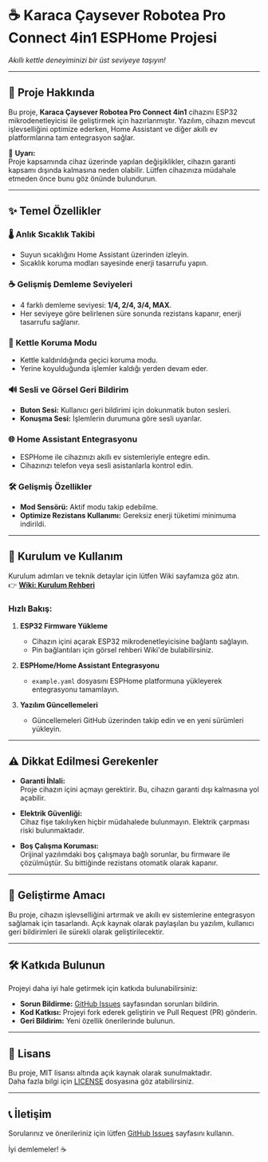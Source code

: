 # ☕️ Karaca Çaysever Robotea Pro Connect 4in1 ESPHome Projesi

*Akıllı kettle deneyiminizi bir üst seviyeye taşıyın!*

---

## 📌 Proje Hakkında

Bu proje, **Karaca Çaysever Robotea Pro Connect 4in1** cihazını ESP32 mikrodenetleyicisi ile geliştirmek için hazırlanmıştır. Yazılım, cihazın mevcut işlevselliğini optimize ederken, Home Assistant ve diğer akıllı ev platformlarına tam entegrasyon sağlar.

🔔 **Uyarı:**  
Proje kapsamında cihaz üzerinde yapılan değişiklikler, cihazın garanti kapsamı dışında kalmasına neden olabilir. Lütfen cihazınıza müdahale etmeden önce bunu göz önünde bulundurun.

---

## ✨ Temel Özellikler

### 🌡️ **Anlık Sıcaklık Takibi**
- Suyun sıcaklığını Home Assistant üzerinden izleyin.
- Sıcaklık koruma modları sayesinde enerji tasarrufu yapın.

### ☕ **Gelişmiş Demleme Seviyeleri**
- 4 farklı demleme seviyesi: **1/4, 2/4, 3/4, MAX**.
- Her seviyeye göre belirlenen süre sonunda rezistans kapanır, enerji tasarrufu sağlanır.

### 🔄 **Kettle Koruma Modu**
- Kettle kaldırıldığında geçici koruma modu.
- Yerine koyulduğunda işlemler kaldığı yerden devam eder.

### 🔊 **Sesli ve Görsel Geri Bildirim**
- **Buton Sesi:** Kullanıcı geri bildirimi için dokunmatik buton sesleri.  
- **Konuşma Sesi:** İşlemlerin durumuna göre sesli uyarılar.  

### 🌐 **Home Assistant Entegrasyonu**
- ESPHome ile cihazınızı akıllı ev sistemleriyle entegre edin.
- Cihazınızı telefon veya sesli asistanlarla kontrol edin.

### 🛠️ **Gelişmiş Özellikler**
- **Mod Sensörü:** Aktif modu takip edebilme.
- **Optimize Rezistans Kullanımı:** Gereksiz enerji tüketimi minimuma indirildi.

---

## 🚀 Kurulum ve Kullanım

Kurulum adımları ve teknik detaylar için lütfen Wiki sayfamıza göz atın.  
👉 **[Wiki: Kurulum Rehberi](https://github.com/omerfaruk-aran/caysever_robotea/wiki/Kurulum)**  

### Hızlı Bakış:
1. **ESP32 Firmware Yükleme**  
   - Cihazın içini açarak ESP32 mikrodenetleyicisine bağlantı sağlayın.  
   - Pin bağlantıları için görsel rehberi Wiki'de bulabilirsiniz.

2. **ESPHome/Home Assistant Entegrasyonu**  
   - `example.yaml` dosyasını ESPHome platformuna yükleyerek entegrasyonu tamamlayın.

3. **Yazılım Güncellemeleri**  
   - Güncellemeleri GitHub üzerinden takip edin ve en yeni sürümleri yükleyin.

---

## ⚠️ Dikkat Edilmesi Gerekenler

- **Garanti İhlali:**  
  Proje cihazın içini açmayı gerektirir. Bu, cihazın garanti dışı kalmasına yol açabilir.

- **Elektrik Güvenliği:**  
  Cihaz fişe takılıyken hiçbir müdahalede bulunmayın. Elektrik çarpması riski bulunmaktadır.

- **Boş Çalışma Koruması:**  
  Orijinal yazılımdaki boş çalışmaya bağlı sorunlar, bu firmware ile çözülmüştür. Su bittiğinde rezistans otomatik olarak kapanır.

---

## 🎯 Geliştirme Amacı

Bu proje, cihazın işlevselliğini artırmak ve akıllı ev sistemlerine entegrasyon sağlamak için tasarlandı. Açık kaynak olarak paylaşılan bu yazılım, kullanıcı geri bildirimleri ile sürekli olarak geliştirilecektir.

---

## 🛠️ Katkıda Bulunun

Projeyi daha iyi hale getirmek için katkıda bulunabilirsiniz:
- **Sorun Bildirme:** [GitHub Issues](https://github.com/omerfaruk-aran/caysever_robotea/issues) sayfasından sorunları bildirin.
- **Kod Katkısı:** Projeyi fork ederek geliştirin ve Pull Request (PR) gönderin.
- **Geri Bildirim:** Yeni özellik önerilerinde bulunun.

---

## 📜 Lisans

Bu proje, MIT lisansı altında açık kaynak olarak sunulmaktadır.  
Daha fazla bilgi için [LICENSE](LICENSE) dosyasına göz atabilirsiniz.

---

## 📞 İletişim

Sorularınız ve önerileriniz için lütfen [GitHub Issues](https://github.com/omerfaruk-aran/caysever_robotea/issues) sayfasını kullanın.  

İyi demlemeler! ☕
